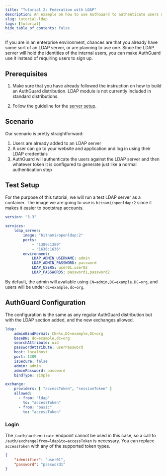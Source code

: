 ```yaml
---
title: "Tutorial 2: Federation with LDAP"
description: An example on how to use AuthGuard to authenticate users using an LDAP server
slug: tutorial-ldap
tags: [tutorial]
hide_table_of_contents: false
---
```


If you are in an enterprise environment, chances are that you 
already have some sort of an LDAP server, or are planning to 
use one. Since the LDAP server will hold the identities of the 
internal users, you can make AuthGuard use it instead of requiring 
users to sign up.

<!--truncate-->
## Prerequisites
1. Make sure that you have already followed the instruction on 
how to build an AuthGuard distribution. LDAP module is not 
currently included in standard distributions.

2. Follow the guideline for the [server setup](/docs/setup).

## Scenario
Our scenario is pretty straightforward:
1. Users are already added to an LDAP server
2. A user can go to your website and application and log
   in using their LDAP credentials
3. AuthGuard will authenticate the users against the LDAP 
   server and then whatever token it is configured to generate 
   just like a normal authentication step

## Test Setup
For the purpose of this tutorial, we will run a test LDAP server 
as a container. The image we are going to use is `bitnami/openldap:2`
since it makes it easier to bootstrap accounts.

```yaml
version: "3.3"
    
services:
    ldap_server:
        image: "bitnami/openldap:2"
        ports:
            - "1389:1389"
            - "1636:1636"
        environment: 
            LDAP_ADMIN_USERNAME: admin
            LDAP_ADMIN_PASSWORD: password
            LDAP_USERS: user01,user02
            LDAP_PASSWORDS: password1,password2
```

By default, the admin will available using `CN=admin,DC=example,DC=org`,
and users will be under `dc=example,dc=org`.

## AuthGuard Configuration
The configuration is the same as any regular AuthGuard distribution 
but with the LDAP section added, and the new exchanges allowed.

```yaml
ldap:
    adminBindFormat: CN=%s,DC=example,DC=org
    baseDN: dc=example,dc=org
    searchAttribute: uid
    passwordAttribute: userPassword
    host: localhost
    port: 1389
    isSecure: false
    admin: admin
    adminPassword: password
    bindType: simple

exchange:
    providers: [ "accessToken", "sessionToken" ]
    allowed:
      - from: "ldap"
        to: "accessToken"
      - from: "basic"
        to: "accessToken"
```

### Login
The `/auth/authenticate` endpoint cannot be used in this case, 
so a call to `/auth/exchange?from=ldap&to=accessToken` is 
necessary. You can replace `accessToken` with any of the supported 
token types.

```json
{
	"identifier": "user01",
    "password": "password1"
}
```


